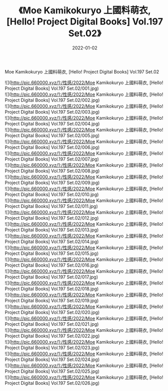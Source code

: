 ﻿---
layout: post
title:  《Moe Kamikokuryo 上國料萌衣, [Hello! Project Digital Books] Vol.197 Set.02》
date:   2022-01-02
img: http://pic.660000.xyz/1:/性感/2022/Moe Kamikokuryo 上國料萌衣, [Hello! Project Digital Books] Vol.197 Set.02/000.jpg
categories: [美女, 清纯, 唯美]
---

Moe Kamikokuryo 上國料萌衣, [Hello! Project Digital Books] Vol.197 Set.02

  ![](http://pic.660000.xyz/1:/性感/2022/Moe Kamikokuryo 上國料萌衣, [Hello! Project Digital Books] Vol.197 Set.02/001.jpg) <br> ![](http://pic.660000.xyz/1:/性感/2022/Moe Kamikokuryo 上國料萌衣, [Hello! Project Digital Books] Vol.197 Set.02/002.jpg) <br> ![](http://pic.660000.xyz/1:/性感/2022/Moe Kamikokuryo 上國料萌衣, [Hello! Project Digital Books] Vol.197 Set.02/003.jpg) <br> ![](http://pic.660000.xyz/1:/性感/2022/Moe Kamikokuryo 上國料萌衣, [Hello! Project Digital Books] Vol.197 Set.02/004.jpg) <br> ![](http://pic.660000.xyz/1:/性感/2022/Moe Kamikokuryo 上國料萌衣, [Hello! Project Digital Books] Vol.197 Set.02/005.jpg) <br> ![](http://pic.660000.xyz/1:/性感/2022/Moe Kamikokuryo 上國料萌衣, [Hello! Project Digital Books] Vol.197 Set.02/006.jpg) <br> ![](http://pic.660000.xyz/1:/性感/2022/Moe Kamikokuryo 上國料萌衣, [Hello! Project Digital Books] Vol.197 Set.02/007.jpg) <br> ![](http://pic.660000.xyz/1:/性感/2022/Moe Kamikokuryo 上國料萌衣, [Hello! Project Digital Books] Vol.197 Set.02/008.jpg) <br> ![](http://pic.660000.xyz/1:/性感/2022/Moe Kamikokuryo 上國料萌衣, [Hello! Project Digital Books] Vol.197 Set.02/009.jpg) <br> ![](http://pic.660000.xyz/1:/性感/2022/Moe Kamikokuryo 上國料萌衣, [Hello! Project Digital Books] Vol.197 Set.02/010.jpg) <br> ![](http://pic.660000.xyz/1:/性感/2022/Moe Kamikokuryo 上國料萌衣, [Hello! Project Digital Books] Vol.197 Set.02/011.jpg) <br> ![](http://pic.660000.xyz/1:/性感/2022/Moe Kamikokuryo 上國料萌衣, [Hello! Project Digital Books] Vol.197 Set.02/012.jpg) <br> ![](http://pic.660000.xyz/1:/性感/2022/Moe Kamikokuryo 上國料萌衣, [Hello! Project Digital Books] Vol.197 Set.02/013.jpg) <br> ![](http://pic.660000.xyz/1:/性感/2022/Moe Kamikokuryo 上國料萌衣, [Hello! Project Digital Books] Vol.197 Set.02/014.jpg) <br> ![](http://pic.660000.xyz/1:/性感/2022/Moe Kamikokuryo 上國料萌衣, [Hello! Project Digital Books] Vol.197 Set.02/015.jpg) <br> ![](http://pic.660000.xyz/1:/性感/2022/Moe Kamikokuryo 上國料萌衣, [Hello! Project Digital Books] Vol.197 Set.02/016.jpg) <br> ![](http://pic.660000.xyz/1:/性感/2022/Moe Kamikokuryo 上國料萌衣, [Hello! Project Digital Books] Vol.197 Set.02/017.jpg) <br> ![](http://pic.660000.xyz/1:/性感/2022/Moe Kamikokuryo 上國料萌衣, [Hello! Project Digital Books] Vol.197 Set.02/018.jpg) <br> ![](http://pic.660000.xyz/1:/性感/2022/Moe Kamikokuryo 上國料萌衣, [Hello! Project Digital Books] Vol.197 Set.02/019.jpg) <br> ![](http://pic.660000.xyz/1:/性感/2022/Moe Kamikokuryo 上國料萌衣, [Hello! Project Digital Books] Vol.197 Set.02/020.jpg) <br> ![](http://pic.660000.xyz/1:/性感/2022/Moe Kamikokuryo 上國料萌衣, [Hello! Project Digital Books] Vol.197 Set.02/021.jpg) <br> ![](http://pic.660000.xyz/1:/性感/2022/Moe Kamikokuryo 上國料萌衣, [Hello! Project Digital Books] Vol.197 Set.02/022.jpg) <br> ![](http://pic.660000.xyz/1:/性感/2022/Moe Kamikokuryo 上國料萌衣, [Hello! Project Digital Books] Vol.197 Set.02/023.jpg) <br> ![](http://pic.660000.xyz/1:/性感/2022/Moe Kamikokuryo 上國料萌衣, [Hello! Project Digital Books] Vol.197 Set.02/024.jpg) <br> ![](http://pic.660000.xyz/1:/性感/2022/Moe Kamikokuryo 上國料萌衣, [Hello! Project Digital Books] Vol.197 Set.02/025.jpg) <br> ![](http://pic.660000.xyz/1:/性感/2022/Moe Kamikokuryo 上國料萌衣, [Hello! Project Digital Books] Vol.197 Set.02/026.jpg) <br>